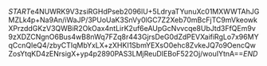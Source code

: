 $START$e4NUWRK9V3zsiRGHdPseb2096lU+5LdryaTYunuXc01MXWWTAhJGMZLk4p+Na9An/iWaJP/3PUoUaK3SnVy0lGC7Z2Xeb70mBcFjTC9mVkeowkXPrzddGKzV3QWBiR2OkOax4ntLirK2uf6eAUpGcNvvcqe8UbJtd3FfQEm9v9zXDZCNgnO6Bus4wB8nWq7FZq8r443GjrsDeG0dZdPEVXaifiRgLo7x96MYqCcnQleQ4/zbyCTIqMbYxLX+zXHKI1SbmYEXsO0ehc8ZvkeJQ7o9OencQwZosYtqKD4zENrsigX+yp4p2890PAS3LMjReuDIEBoF522Oj/wouIYtnA==$END$